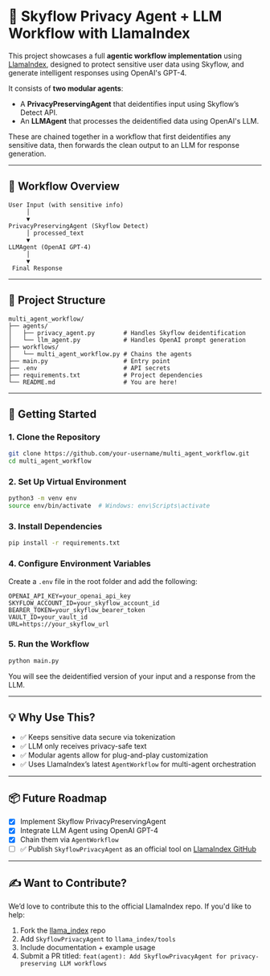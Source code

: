 
# 🔐 Skyflow Privacy Agent + LLM Workflow with LlamaIndex

This project showcases a full **agentic workflow implementation** using [LlamaIndex](https://www.llamaindex.ai/), designed to protect sensitive user data using Skyflow, and generate intelligent responses using OpenAI's GPT-4.

It consists of **two modular agents**:
- A **PrivacyPreservingAgent** that deidentifies input using Skyflow’s Detect API.
- An **LLMAgent** that processes the deidentified data using OpenAI's LLM.

These are chained together in a workflow that first deidentifies any sensitive data, then forwards the clean output to an LLM for response generation.

---

## 🧠 Workflow Overview

```
User Input (with sensitive info)
     │
     ▼
PrivacyPreservingAgent (Skyflow Detect)
     │ processed_text
     ▼
LLMAgent (OpenAI GPT-4)
     │
     ▼
 Final Response
```

---

## 📁 Project Structure

```
multi_agent_workflow/
├── agents/
│   ├── privacy_agent.py        # Handles Skyflow deidentification
│   └── llm_agent.py            # Handles OpenAI prompt generation
├── workflows/
│   └── multi_agent_workflow.py # Chains the agents
├── main.py                     # Entry point
├── .env                        # API secrets
├── requirements.txt            # Project dependencies
└── README.md                   # You are here!
```

---

## 🚀 Getting Started

### 1. Clone the Repository

```bash
git clone https://github.com/your-username/multi_agent_workflow.git
cd multi_agent_workflow
```

### 2. Set Up Virtual Environment

```bash
python3 -m venv env
source env/bin/activate  # Windows: env\Scripts\activate
```

### 3. Install Dependencies

```bash
pip install -r requirements.txt
```

### 4. Configure Environment Variables

Create a `.env` file in the root folder and add the following:

```
OPENAI_API_KEY=your_openai_api_key
SKYFLOW_ACCOUNT_ID=your_skyflow_account_id
BEARER_TOKEN=your_skyflow_bearer_token
VAULT_ID=your_vault_id
URL=https://your_skyflow_url
```

### 5. Run the Workflow

```bash
python main.py
```

You will see the deidentified version of your input and a response from the LLM.

---

## 💡 Why Use This?

- ✅ Keeps sensitive data secure via tokenization
- ✅ LLM only receives privacy-safe text
- ✅ Modular agents allow for plug-and-play customization
- ✅ Uses LlamaIndex’s latest `AgentWorkflow` for multi-agent orchestration

---

## 📦 Future Roadmap

- [x] Implement Skyflow PrivacyPreservingAgent
- [x] Integrate LLM Agent using OpenAI GPT-4
- [x] Chain them via `AgentWorkflow`
- [ ] ✅ Publish `SkyflowPrivacyAgent` as an official tool on [LlamaIndex GitHub](https://github.com/jerryjliu/llama_index)
  
---

## ✍️ Want to Contribute?

We’d love to contribute this to the official LlamaIndex repo. If you'd like to help:

1. Fork the [llama_index](https://github.com/jerryjliu/llama_index) repo
2. Add `SkyflowPrivacyAgent` to `llama_index/tools`
3. Include documentation + example usage
4. Submit a PR titled: `feat(agent): Add SkyflowPrivacyAgent for privacy-preserving LLM workflows`
